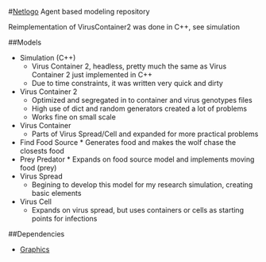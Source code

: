 #[Netlogo](http://ccl.northwestern.edu/netlogo/)
Agent based modeling repository

Reimplementation of VirusContainer2 was done in C++, see simulation


##Models 
* Simulation (C++)
	* Virus Container 2, headless, pretty much the same as Virus Container 2 just implemented in C++
	* Due to time constraints, it was written very quick and dirty
* Virus Container 2
	* Optimized and segregated in to container and virus genotypes files
	* High use of dict and random generators created a lot of problems
	* Works fine on small scale
* Virus Container
	* Parts of Virus Spread/Cell and expanded for more practical problems
* Find Food Source
       * Generates food and makes the wolf chase the closests food
* Prey Predator
       * Expands on food source model and implements moving food (prey)
* Virus Spread
	* Begining to develop this model for my research simulation, creating basic elements
* Virus Cell
	* Expands on virus spread, but uses containers or cells as starting points for infections


##Dependencies
* [Graphics](http://evolve.lse.ac.uk/NetLogo/extensions/Simulations-NetLogo%20Extensions.php)



